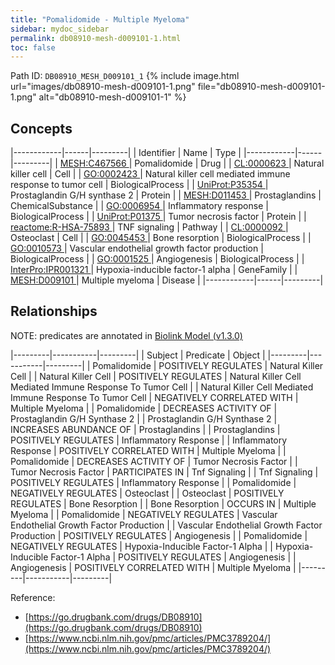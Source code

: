 ```yaml
---
title: "Pomalidomide - Multiple Myeloma"
sidebar: mydoc_sidebar
permalink: db08910-mesh-d009101-1.html
toc: false 
---
```



Path ID: `DB08910_MESH_D009101_1`
{% include image.html url="images/db08910-mesh-d009101-1.png" file="db08910-mesh-d009101-1.png" alt="db08910-mesh-d009101-1" %}

## Concepts

|------------|------|---------|
| Identifier | Name | Type    |
|------------|------|---------|
| <a href="https://identifiers.org/MESH:C467566">MESH:C467566 </a> | Pomalidomide | Drug |
| <a href="https://identifiers.org/CL:0000623">CL:0000623 </a> | Natural killer cell | Cell |
| <a href="https://identifiers.org/GO:0002423">GO:0002423 </a> | Natural killer cell mediated immune response to tumor cell | BiologicalProcess |
| <a href="https://identifiers.org/UniProt:P35354">UniProt:P35354 </a> | Prostaglandin G/H synthase 2 | Protein |
| <a href="https://identifiers.org/MESH:D011453">MESH:D011453 </a> | Prostaglandins | ChemicalSubstance |
| <a href="https://identifiers.org/GO:0006954">GO:0006954 </a> | Inflammatory response | BiologicalProcess |
| <a href="https://identifiers.org/UniProt:P01375">UniProt:P01375 </a> | Tumor necrosis factor | Protein |
| <a href="https://identifiers.org/reactome:R-HSA-75893">reactome:R-HSA-75893 </a> | TNF signaling | Pathway |
| <a href="https://identifiers.org/CL:0000092">CL:0000092 </a> | Osteoclast | Cell |
| <a href="https://identifiers.org/GO:0045453">GO:0045453 </a> | Bone resorption | BiologicalProcess |
| <a href="https://identifiers.org/GO:0010573">GO:0010573 </a> | Vascular endothelial growth factor production | BiologicalProcess |
| <a href="https://identifiers.org/GO:0001525">GO:0001525 </a> | Angiogenesis | BiologicalProcess |
| <a href="https://identifiers.org/InterPro:IPR001321">InterPro:IPR001321 </a> | Hypoxia-inducible factor-1 alpha | GeneFamily |
| <a href="https://identifiers.org/MESH:D009101">MESH:D009101 </a> | Multiple myeloma | Disease |
|------------|------|---------|

## Relationships


NOTE: predicates are annotated in <a href="https://github.com/biolink/biolink-model/releases/tag/v1.3.0">Biolink Model (v1.3.0)</a>

|---------|-----------|---------|
| Subject | Predicate | Object  |
|---------|-----------|---------|
| Pomalidomide | POSITIVELY REGULATES | Natural Killer Cell |
| Natural Killer Cell | POSITIVELY REGULATES | Natural Killer Cell Mediated Immune Response To Tumor Cell |
| Natural Killer Cell Mediated Immune Response To Tumor Cell | NEGATIVELY CORRELATED WITH | Multiple Myeloma |
| Pomalidomide | DECREASES ACTIVITY OF | Prostaglandin G/H Synthase 2 |
| Prostaglandin G/H Synthase 2 | INCREASES ABUNDANCE OF | Prostaglandins |
| Prostaglandins | POSITIVELY REGULATES | Inflammatory Response |
| Inflammatory Response | POSITIVELY CORRELATED WITH | Multiple Myeloma |
| Pomalidomide | DECREASES ACTIVITY OF | Tumor Necrosis Factor |
| Tumor Necrosis Factor | PARTICIPATES IN | Tnf Signaling |
| Tnf Signaling | POSITIVELY REGULATES | Inflammatory Response |
| Pomalidomide | NEGATIVELY REGULATES | Osteoclast |
| Osteoclast | POSITIVELY REGULATES | Bone Resorption |
| Bone Resorption | OCCURS IN | Multiple Myeloma |
| Pomalidomide | NEGATIVELY REGULATES | Vascular Endothelial Growth Factor Production |
| Vascular Endothelial Growth Factor Production | POSITIVELY REGULATES | Angiogenesis |
| Pomalidomide | NEGATIVELY REGULATES | Hypoxia-Inducible Factor-1 Alpha |
| Hypoxia-Inducible Factor-1 Alpha | POSITIVELY REGULATES | Angiogenesis |
| Angiogenesis | POSITIVELY CORRELATED WITH | Multiple Myeloma |
|---------|-----------|---------|

Reference: 
  - [https://go.drugbank.com/drugs/DB08910](https://go.drugbank.com/drugs/DB08910)
  - [https://www.ncbi.nlm.nih.gov/pmc/articles/PMC3789204/](https://www.ncbi.nlm.nih.gov/pmc/articles/PMC3789204/)
